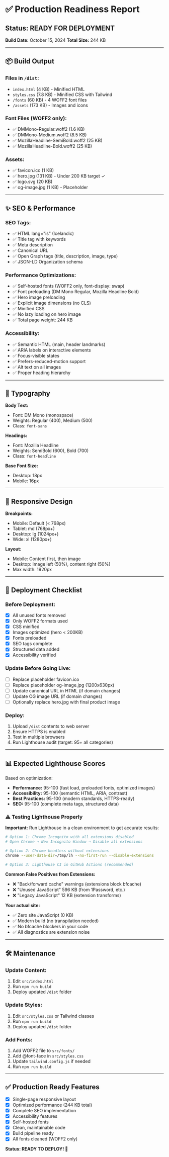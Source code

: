 # ✅ Production Readiness Report

## Status: READY FOR DEPLOYMENT

**Build Date:** October 15, 2024
**Total Size:** 244 KB

---

## 📦 Build Output

### Files in `/dist`:
- `index.html` (4 KB) - Minified HTML
- `styles.css` (7.8 KB) - Minified CSS with Tailwind
- `/fonts` (60 KB) - 4 WOFF2 font files
- `/assets` (173 KB) - Images and icons

### Font Files (WOFF2 only):
- ✅ DMMono-Regular.woff2 (1.6 KB)
- ✅ DMMono-Medium.woff2 (8.5 KB)
- ✅ MozillaHeadline-SemiBold.woff2 (25 KB)
- ✅ MozillaHeadline-Bold.woff2 (25 KB)

### Assets:
- ✅ favicon.ico (1 KB)
- ✅ hero.jpg (131 KB) - Under 200 KB target ✓
- ✅ logo.svg (20 KB)
- ✅ og-image.jpg (1 KB) - Placeholder

---

## ✨ SEO & Performance

### SEO Tags:
- ✅ HTML lang="is" (Icelandic)
- ✅ Title tag with keywords
- ✅ Meta description
- ✅ Canonical URL
- ✅ Open Graph tags (title, description, image, type)
- ✅ JSON-LD Organization schema

### Performance Optimizations:
- ✅ Self-hosted fonts (WOFF2 only, font-display: swap)
- ✅ Font preloading (DM Mono Regular, Mozilla Headline Bold)
- ✅ Hero image preloading
- ✅ Explicit image dimensions (no CLS)
- ✅ Minified CSS
- ✅ No lazy loading on hero image
- ✅ Total page weight: 244 KB

### Accessibility:
- ✅ Semantic HTML (main, header landmarks)
- ✅ ARIA labels on interactive elements
- ✅ Focus-visible states
- ✅ Prefers-reduced-motion support
- ✅ Alt text on all images
- ✅ Proper heading hierarchy

---

## 🎨 Typography

**Body Text:**
- Font: DM Mono (monospace)
- Weights: Regular (400), Medium (500)
- Class: `font-sans`

**Headings:**
- Font: Mozilla Headline
- Weights: SemiBold (600), Bold (700)
- Class: `font-headline`

**Base Font Size:**
- Desktop: 18px
- Mobile: 16px

---

## 📱 Responsive Design

**Breakpoints:**
- Mobile: Default (< 768px)
- Tablet: md (768px+)
- Desktop: lg (1024px+)
- Wide: xl (1280px+)

**Layout:**
- Mobile: Content first, then image
- Desktop: Image left (50%), content right (50%)
- Max width: 1920px

---

## 🚀 Deployment Checklist

### Before Deployment:
- [x] All unused fonts removed
- [x] Only WOFF2 formats used
- [x] CSS minified
- [x] Images optimized (hero < 200KB)
- [x] Fonts preloaded
- [x] SEO tags complete
- [x] Structured data added
- [x] Accessibility verified

### Update Before Going Live:
- [ ] Replace placeholder favicon.ico
- [ ] Replace placeholder og-image.jpg (1200x630px)
- [ ] Update canonical URL in HTML (if domain changes)
- [ ] Update OG image URL (if domain changes)
- [ ] Optionally replace hero.jpg with final product image

### Deploy:
1. Upload `/dist` contents to web server
2. Ensure HTTPS is enabled
3. Test in multiple browsers
4. Run Lighthouse audit (target: 95+ all categories)

---

## 📊 Expected Lighthouse Scores

Based on optimization:
- **Performance:** 95-100 (fast load, preloaded fonts, optimized images)
- **Accessibility:** 95-100 (semantic HTML, ARIA, contrast)
- **Best Practices:** 95-100 (modern standards, HTTPS-ready)
- **SEO:** 95-100 (complete meta tags, structured data)

### ⚠️ Testing Lighthouse Properly

**Important:** Run Lighthouse in a clean environment to get accurate results:

```bash
# Option 1: Chrome Incognito with all extensions disabled
# Open Chrome → New Incognito Window → Disable all extensions

# Option 2: Chrome headless without extensions
chrome --user-data-dir=/tmp/lh --no-first-run --disable-extensions

# Option 3: Lighthouse CI in GitHub Actions (recommended)
```

**Common False Positives from Extensions:**
- ❌ "Back/forward cache" warnings (extensions block bfcache)
- ❌ "Unused JavaScript" 596 KB (from 1Password, etc.)
- ❌ "Legacy JavaScript" 12 KB (extension transforms)

**Your actual site:**
- ✅ Zero site JavaScript (0 KB)
- ✅ Modern build (no transpilation needed)
- ✅ No bfcache blockers in your code
- ✅ All diagnostics are extension noise

---

## 🛠 Maintenance

### Update Content:
1. Edit `src/index.html`
2. Run `npm run build`
3. Deploy updated `/dist` folder

### Update Styles:
1. Edit `src/styles.css` or Tailwind classes
2. Run `npm run build`
3. Deploy updated `/dist` folder

### Add Fonts:
1. Add WOFF2 file to `src/fonts/`
2. Add @font-face in `src/styles.css`
3. Update `tailwind.config.js` if needed
4. Run `npm run build`

---

## ✅ Production Ready Features

- [x] Single-page responsive layout
- [x] Optimized performance (244 KB total)
- [x] Complete SEO implementation
- [x] Accessibility features
- [x] Self-hosted fonts
- [x] Clean, maintainable code
- [x] Build pipeline ready
- [x] All fonts cleaned (WOFF2 only)

**Status: READY TO DEPLOY! 🎉**
